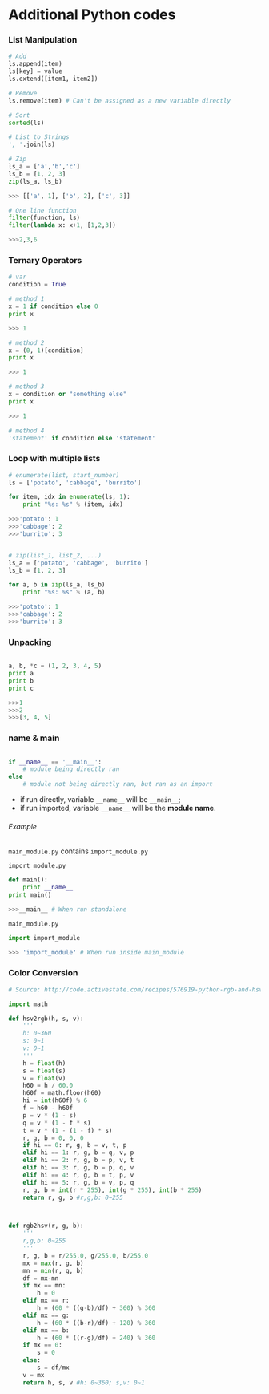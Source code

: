 # Additional Python codes


### List Manipulation

```python
# Add
ls.append(item)
ls[key] = value
ls.extend([item1, item2])

# Remove
ls.remove(item) # Can't be assigned as a new variable directly

# Sort
sorted(ls)

# List to Strings
', '.join(ls)

# Zip
ls_a = ['a','b','c']
ls_b = [1, 2, 3]
zip(ls_a, ls_b)

>>> [['a', 1], ['b', 2], ['c', 3]]

# One line function
filter(function, ls)
filter(lambda x: x+1, [1,2,3])

>>>2,3,6
```

### Ternary Operators
```Python
# var
condition = True

# method 1
x = 1 if condition else 0
print x

>>> 1

# method 2
x = (0, 1)[condition]
print x

>>> 1

# method 3
x = condition or "something else"
print x

>>> 1

# method 4
'statement' if condition else 'statement'

```

### Loop with multiple lists
```python
# enumerate(list, start_number)
ls = ['potato', 'cabbage', 'burrito']

for item, idx in enumerate(ls, 1):
	print "%s: %s" % (item, idx)

>>>'potato': 1
>>>'cabbage': 2
>>>'burrito': 3


# zip(list_1, list_2, ...)
ls_a = ['potato', 'cabbage', 'burrito']
ls_b = [1, 2, 3]

for a, b in zip(ls_a, ls_b)
	print "%s: %s" % (a, b)

>>>'potato': 1
>>>'cabbage': 2
>>>'burrito': 3

```

### Unpacking
```python

a, b, *c = (1, 2, 3, 4, 5)
print a
print b
print c

>>>1
>>>2
>>>[3, 4, 5]

```

### name & main

```python

if __name__ == '__main__':
	# module being directly ran
else
	# module not being directly ran, but ran as an import

```

- if run directly, variable `__name__` will be `__main__`;
- if run imported, variable `__name__` will be the **module name**.

###### Example
`main_module.py` contains `import_module.py`

`import_module.py`
```python
def main():
	print __name__
print main()

>>>__main__ # When run standalone
```
`main_module.py`
```Python
import import_module

>>> 'import_module' # When run inside main_module
```


### Color Conversion
```python
# Source: http://code.activestate.com/recipes/576919-python-rgb-and-hsv-conversion/

import math

def hsv2rgb(h, s, v):
	'''
	h: 0~360
	s: 0~1
	v: 0~1
	'''
    h = float(h)
    s = float(s)
    v = float(v)
    h60 = h / 60.0
    h60f = math.floor(h60)
    hi = int(h60f) % 6
    f = h60 - h60f
    p = v * (1 - s)
    q = v * (1 - f * s)
    t = v * (1 - (1 - f) * s)
    r, g, b = 0, 0, 0
    if hi == 0: r, g, b = v, t, p
    elif hi == 1: r, g, b = q, v, p
    elif hi == 2: r, g, b = p, v, t
    elif hi == 3: r, g, b = p, q, v
    elif hi == 4: r, g, b = t, p, v
    elif hi == 5: r, g, b = v, p, q
    r, g, b = int(r * 255), int(g * 255), int(b * 255)
    return r, g, b #r,g,b: 0~255



def rgb2hsv(r, g, b):
	'''
	r,g,b: 0~255
	'''
    r, g, b = r/255.0, g/255.0, b/255.0
    mx = max(r, g, b)
    mn = min(r, g, b)
    df = mx-mn
    if mx == mn:
        h = 0
    elif mx == r:
        h = (60 * ((g-b)/df) + 360) % 360
    elif mx == g:
        h = (60 * ((b-r)/df) + 120) % 360
    elif mx == b:
        h = (60 * ((r-g)/df) + 240) % 360
    if mx == 0:
        s = 0
    else:
        s = df/mx
    v = mx
    return h, s, v #h: 0~360; s,v: 0~1
```
